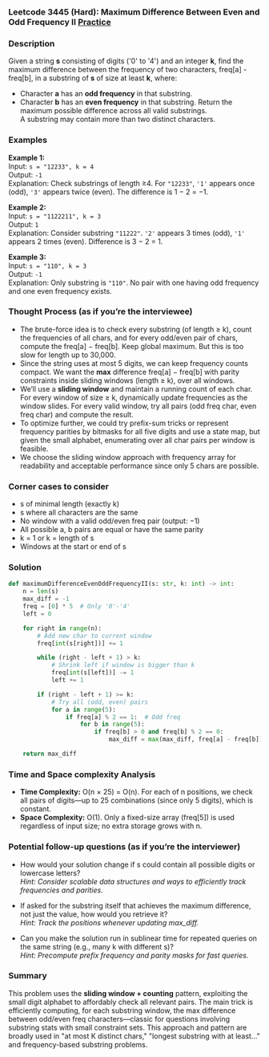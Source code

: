 ### Leetcode 3445 (Hard): Maximum Difference Between Even and Odd Frequency II [Practice](https://leetcode.com/problems/maximum-difference-between-even-and-odd-frequency-ii)

### Description  
Given a string **s** consisting of digits ('0' to '4') and an integer **k**, find the maximum difference between the frequency of two characters, freq[a] - freq[b], in a substring of **s** of size at least **k**, where:
- Character **a** has an **odd frequency** in that substring.
- Character **b** has an **even frequency** in that substring.
Return the maximum possible difference across all valid substrings.  
A substring may contain more than two distinct characters.

### Examples  

**Example 1:**  
Input: `s = "12233", k = 4`  
Output: `-1`  
Explanation: Check substrings of length ≥4. For `"12233"`, `'1'` appears once (odd), `'3'` appears twice (even). The difference is 1 − 2 = −1.

**Example 2:**  
Input: `s = "1122211", k = 3`  
Output: `1`  
Explanation: Consider substring `"11222"`. `'2'` appears 3 times (odd), `'1'` appears 2 times (even). Difference is 3 − 2 = 1.

**Example 3:**  
Input: `s = "110", k = 3`  
Output: `-1`  
Explanation: Only substring is `"110"`. No pair with one having odd frequency and one even frequency exists.

### Thought Process (as if you’re the interviewee)  
- The brute-force idea is to check every substring (of length ≥ k), count the frequencies of all chars, and for every odd/even pair of chars, compute the freq[a] − freq[b]. Keep global maximum. But this is too slow for length up to 30,000.
- Since the string uses at most 5 digits, we can keep frequency counts compact. We want the **max** difference freq[a] − freq[b] with parity constraints inside sliding windows (length ≥ k), over all windows.
- We’ll use a **sliding window** and maintain a running count of each char. For every window of size ≥ k, dynamically update frequencies as the window slides. For every valid window, try all pairs (odd freq char, even freq char) and compute the result.
- To optimize further, we could try prefix-sum tricks or represent frequency parities by bitmasks for all five digits and use a state map, but given the small alphabet, enumerating over all char pairs per window is feasible.
- We choose the sliding window approach with frequency array for readability and acceptable performance since only 5 chars are possible.

### Corner cases to consider  
- s of minimal length (exactly k)
- s where all characters are the same
- No window with a valid odd/even freq pair (output: −1)
- All possible a, b pairs are equal or have the same parity
- k = 1 or k = length of s
- Windows at the start or end of s

### Solution

```python
def maximumDifferenceEvenOddFrequencyII(s: str, k: int) -> int:
    n = len(s)
    max_diff = -1
    freq = [0] * 5  # Only '0'-'4'
    left = 0

    for right in range(n):
        # Add new char to current window
        freq[int(s[right])] += 1

        while (right - left + 1) > k:
            # Shrink left if window is bigger than k
            freq[int(s[left])] -= 1
            left += 1

        if (right - left + 1) >= k:
            # Try all (odd, even) pairs
            for a in range(5):
                if freq[a] % 2 == 1:  # Odd freq
                    for b in range(5):
                        if freq[b] > 0 and freq[b] % 2 == 0:
                            max_diff = max(max_diff, freq[a] - freq[b])

    return max_diff
```

### Time and Space complexity Analysis  

- **Time Complexity:** O(n × 25) = O(n). For each of n positions, we check all pairs of digits—up to 25 combinations (since only 5 digits), which is constant.
- **Space Complexity:** O(1). Only a fixed-size array (freq[5]) is used regardless of input size; no extra storage grows with n.

### Potential follow-up questions (as if you’re the interviewer)  

- How would your solution change if s could contain all possible digits or lowercase letters?  
  *Hint: Consider scalable data structures and ways to efficiently track frequencies and parities.*

- If asked for the substring itself that achieves the maximum difference, not just the value, how would you retrieve it?  
  *Hint: Track the positions whenever updating max_diff.*

- Can you make the solution run in sublinear time for repeated queries on the same string (e.g., many k with different s)?  
  *Hint: Precompute prefix frequency and parity masks for fast queries.*

### Summary
This problem uses the **sliding window + counting** pattern, exploiting the small digit alphabet to affordably check all relevant pairs. The main trick is efficiently computing, for each substring window, the max difference between odd/even freq characters—classic for questions involving substring stats with small constraint sets. This approach and pattern are broadly used in "at most K distinct chars," "longest substring with at least..." and frequency-based substring problems.